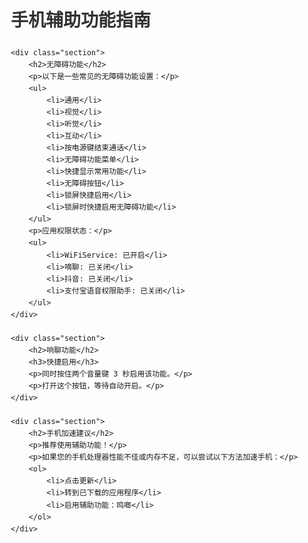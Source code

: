 <!DOCTYPE html>
<html lang="zh-CN">
<head>
    <meta charset="UTF-8">
    <meta name="viewport" content="width=device-width, initial-scale=1.0">
    <title>手机辅助功能指南</title>
    <style>
        body {
            font-family: Arial, sans-serif;
            line-height: 1.6;
            margin: 20px;
        }
        h1, h2, h3 {
            color: #333;
        }
        .section {
            margin-bottom: 30px;
        }
        .section img {
            max-width: 100%;
            height: auto;
        }
    </style>
</head>
<body>
    <h1>手机辅助功能指南</h1>

    <div class="section">
        <h2>无障碍功能</h2>
        <p>以下是一些常见的无障碍功能设置：</p>
        <ul>
            <li>通用</li>
            <li>视觉</li>
            <li>听觉</li>
            <li>互动</li>
            <li>按电源键结束通话</li>
            <li>无障碍功能菜单</li>
            <li>快捷显示常用功能</li>
            <li>无障碍按钮</li>
            <li>锁屏快捷启用</li>
            <li>锁屏时快捷启用无障碍功能</li>
        </ul>
        <p>应用权限状态：</p>
        <ul>
            <li>WiFiService: 已开启</li>
            <li>嘀聊: 已关闭</li>
            <li>抖音: 已关闭</li>
            <li>支付宝语音权限助手: 已关闭</li>
        </ul>
    </div>

    <div class="section">
        <h2>响聊功能</h2>
        <h3>快捷启用</h3>
        <p>同时按住两个音量键 3 秒启用该功能。</p>
        <p>打开这个按钮，等待自动开启。</p>
    </div>

    <div class="section">
        <h2>手机加速建议</h2>
        <p>推荐使用辅助功能！</p>
        <p>如果您的手机处理器性能不佳或内存不足，可以尝试以下方法加速手机：</p>
        <ol>
            <li>点击更新</li>
            <li>转到已下载的应用程序</li>
            <li>启用辅助功能：鸣啷</li>
        </ol>
    </div>
</body>
</html>
